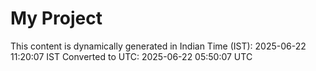 # My Project

This content is dynamically generated in Indian Time (IST): 2025-06-22 11:20:07 IST
Converted to UTC: 2025-06-22 05:50:07 UTC
